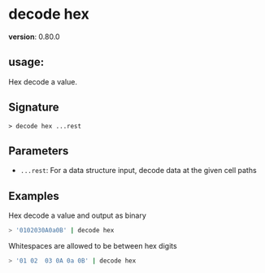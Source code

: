 # decode hex

**version**: 0.80.0

## **usage**:

Hex decode a value.

## Signature

`> decode hex ...rest`

## Parameters

- `...rest`: For a data structure input, decode data at the given cell paths

## Examples

Hex decode a value and output as binary

```bash
> '0102030A0a0B' | decode hex
```

Whitespaces are allowed to be between hex digits

```bash
> '01 02  03 0A 0a 0B' | decode hex
```
